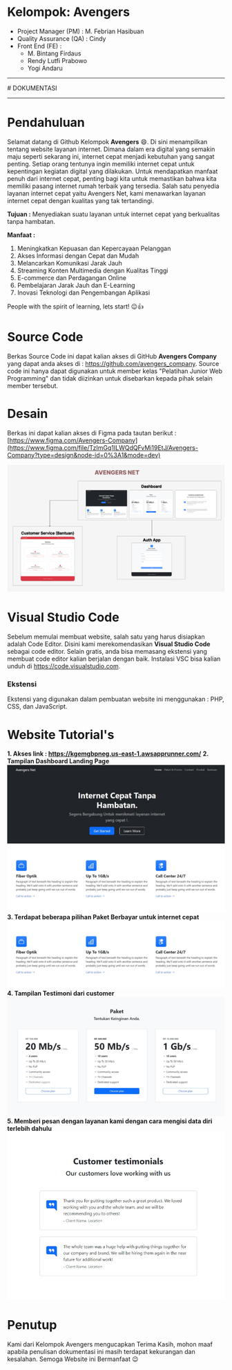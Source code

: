 # Kelompok: Avengers
  * Project Manager (PM) : M. Febrian Hasibuan 
  * Quality Assurance (QA) : Cindy
  * Front End (FE) :
    - M. Bintang Firdaus
    - Rendy Lutfi Prabowo
    - Yogi Andaru

<hr>
# DOKUMENTASI
<hr>

# Pendahuluan
Selamat datang di Github Kelompok **Avengers** 😄. Di sini menampilkan tentang website layanan internet. 
Dimana dalam era digital yang semakin maju seperti sekarang ini, internet cepat menjadi kebutuhan yang sangat penting. Setiap orang tentunya ingin memiliki internet cepat untuk kepentingan kegiatan digital yang dilakukan. 
Untuk mendapatkan manfaat penuh dari internet cepat, penting bagi kita untuk memastikan bahwa kita memiliki pasang internet rumah terbaik yang tersedia. Salah satu penyedia layanan internet cepat yaitu Avengers Net, kami menawarkan layanan internet cepat dengan kualitas yang tak tertandingi.

**Tujuan :** Menyediakan suatu layanan untuk internet cepat yang berkualitas tanpa hambatan. 

**Manfaat :**
1. Meningkatkan Kepuasan dan Kepercayaan Pelanggan
2. Akses Informasi dengan Cepat dan Mudah
3. Melancarkan Komunikasi Jarak Jauh
4. Streaming Konten Multimedia dengan Kualitas Tinggi
5. E-commerce dan Perdagangan Online
6. Pembelajaran Jarak Jauh dan E-Learning
7. Inovasi Teknologi dan Pengembangan Aplikasi

People with the spirit of learning, lets start! 😉👍

# Source Code
Berkas Source Code ini dapat kalian akses di GitHub **Avengers Company** yang dapat anda akses di : https://github.com/avengers_company.
Source code ini hanya dapat digunakan untuk member kelas "Pelatihan Junior Web Programming" dan tidak diizinkan untuk disebarkan kepada pihak selain member tersebut.

# Desain
Berkas ini dapat kalian akses di Figma pada tautan berikut :
[https://www.figma.com/Avengers-Company](https://www.figma.com/file/TzImGq1ILWQdQFvMi19EtJ/Avengers-Company?type=design&node-id=0%3A1&mode=dev)

![Image](public/assets/image.png)

# Visual Studio Code
Sebelum memulai membuat website, salah satu yang harus disiapkan adalah Code Editor. Disini kami merekomendasikan **Visual Studio Code** sebagai code editor. Selain gratis, anda bisa memasang ekstensi yang membuat code editor kalian berjalan dengan baik. Instalasi VSC bisa kalian unduh di https://code.visualstudio.com.

### Ekstensi
Ekstensi yang digunakan dalam pembuatan website ini menggunakan : PHP, CSS, dan JavaScript.

# Website Tutorial's
**1. Akses link : https://kgemgbpneg.us-east-1.awsapprunner.com/**
**2. Tampilan Dashboard Landing Page**
   ![Image](public/assets/1.jpg)
   ![Image](public/assets/2.jpg)
**3. Terdapat beberapa pilihan Paket Berbayar untuk internet cepat**
   ![Image](public/assets/3.jpg)
**4. Tampilan Testimoni dari customer**
   ![Image](public/assets/4.jpg)
**5. Memberi pesan dengan layanan kami dengan cara mengisi data diri terlebih dahulu**
    ![Image](public/assets/5.jpg)
    
# Penutup
Kami dari Kelompok Avengers mengucapkan Terima Kasih, mohon maaf apabila penulisan dokumentasi ini masih terdapat kekurangan dan kesalahan. Semoga Website ini Bermanfaat 😉
